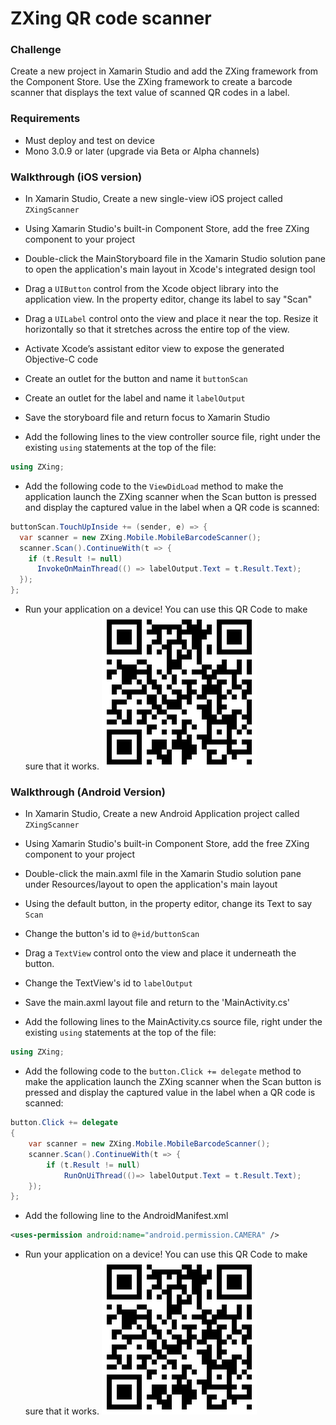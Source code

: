 # ZXing QR code scanner

### Challenge

Create a new project in Xamarin Studio and add the ZXing framework from the Component Store. Use the ZXing framework to create a barcode scanner that displays the text value of scanned QR codes in a label.

### Requirements
* Must deploy and test on device
* Mono 3.0.9 or later (upgrade via Beta or Alpha channels)

### Walkthrough (iOS version)

* In Xamarin Studio, Create a new single-view iOS project called `ZXingScanner`

* Using Xamarin Studio's built-in Component Store, add the free ZXing component to your project

* Double-click the MainStoryboard file in the Xamarin Studio solution pane to open the application's main layout in Xcode's integrated design tool

* Drag a `UIButton` control from the Xcode object library into the application view. In the property editor, change its label to say "Scan"

* Drag a `UILabel` control onto the view and place it near the top. Resize it horizontally so that it stretches across the entire top of the view.

* Activate Xcode’s assistant editor view to expose the generated Objective-C code

* Create an outlet for the button and name it `buttonScan`

* Create an outlet for the label and name it `labelOutput`

* Save the storyboard file and return focus to Xamarin Studio

* Add the following lines to the view controller source file, right under the existing `using` statements at the top of the file:

```C#
using ZXing;
```

* Add the following code to the `ViewDidLoad` method to make the application launch the ZXing scanner when the Scan button is pressed and display the captured value in the label when a QR code is scanned:

```C#
buttonScan.TouchUpInside += (sender, e) => {
  var scanner = new ZXing.Mobile.MobileBarcodeScanner();
  scanner.Scan().ContinueWith(t => {
    if (t.Result != null)
      InvokeOnMainThread(() => labelOutput.Text = t.Result.Text);
  });
};
```
* Run your application on a device! You can use this QR Code to make sure that it works.
![QR code](qrcode.png)

### Walkthrough (Android Version)

* In Xamarin Studio, Create a new Android Application project called `ZXingScanner`

* Using Xamarin Studio's built-in Component Store, add the free ZXing component to your project

* Double-click the main.axml file in the Xamarin Studio solution pane under Resources/layout to open the application's main layout

* Using the default button, in the property editor, change its Text to say `Scan`

* Change the button's id to `@+id/buttonScan`

* Drag a `TextView` control onto the view and place it underneath the button. 

* Change the TextView's id to `labelOutput`

* Save the main.axml layout file and return to the 'MainActivity.cs'

* Add the following lines to the MainActivity.cs source file, right under the existing `using` statements at the top of the file:

```C#
using ZXing;
```

* Add the following code to the `button.Click += delegate` method to make the application launch the ZXing scanner when the Scan button is pressed and display the captured value in the label when a QR code is scanned:

```C#
button.Click += delegate
{
	var scanner = new ZXing.Mobile.MobileBarcodeScanner();
	scanner.Scan().ContinueWith(t => {   
		if (t.Result != null)
			RunOnUiThread(()=> labelOutput.Text = t.Result.Text);
	});
};
```

* Add the following line to the AndroidManifest.xml
```XML
<uses-permission android:name="android.permission.CAMERA" />
````

* Run your application on a device! You can use this QR Code to make sure that it works.
![QR code](qrcode.png)
